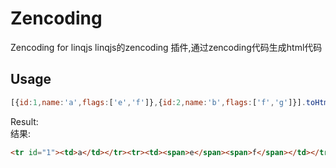 # Zencoding

Zencoding for linqjs
linqjs的zencoding 插件,通过zencoding代码生成html代码

## Usage

```javascript
[{id:1,name:'a',flags:['e','f']},{id:2,name:'b',flags:['f','g']}].toHtml('(tr#`id`>td{`name`})+(tr>td>span{`this`}*`flags`)');
```
Result:  
结果:  
```html
<tr id="1"><td>a</td></tr><tr><td><span>e</span><span>f</span></td></tr><tr id="2"><td>b</td></tr><tr><td><span>f</span><span>g</span></td></tr>
```